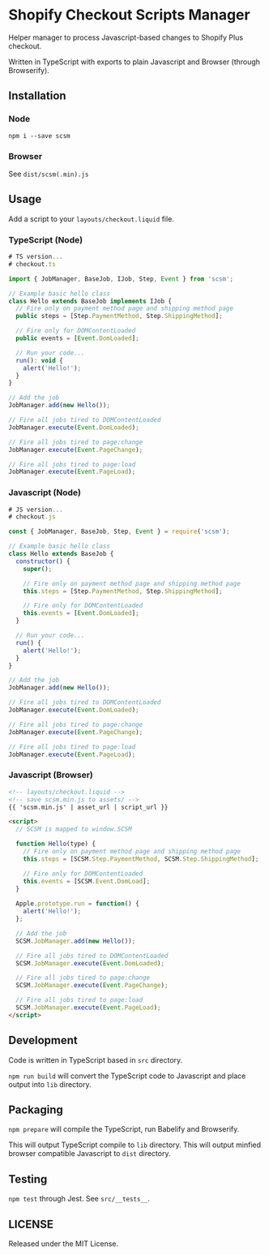 # Shopify Checkout Scripts Manager

Helper manager to process Javascript-based changes to Shopify Plus checkout.

Written in TypeScript with exports to plain Javascript and Browser (through Browserify).

## Installation

### Node

`npm i --save scsm`

### Browser

See `dist/scsm(.min).js`

## Usage

Add a script to your `layouts/checkout.liquid` file.

### TypeScript (Node)

```javascript
# TS version...
# checkout.ts

import { JobManager, BaseJob, IJob, Step, Event } from 'scsm';

// Example basic hello class
class Hello extends BaseJob implements IJob {
  // Fire only on payment method page and shipping method page
  public steps = [Step.PaymentMethod, Step.ShippingMethod];

  // Fire only for DOMContentLoaded
  public events = [Event.DomLoaded];

  // Run your code...
  run(): void {
    alert('Hello!');
  }
}

// Add the job
JobManager.add(new Hello());

// Fire all jobs tired to DOMContentLoaded
JobManager.execute(Event.DomLoaded);

// Fire all jobs tired to page:change
JobManager.execute(Event.PageChange);

// Fire all jobs tired to page:load
JobManager.execute(Event.PageLoad);
```

### Javascript (Node)

```javascript
# JS version...
# checkout.js

const { JobManager, BaseJob, Step, Event } = require('scsm');

// Example basic hello class
class Hello extends BaseJob {
  constructor() {
    super();

    // Fire only on payment method page and shipping method page
    this.steps = [Step.PaymentMethod, Step.ShippingMethod];

    // Fire only for DOMContentLoaded
    this.events = [Event.DomLoaded];
  }

  // Run your code...
  run() {
    alert('Hello!');
  }
}

// Add the job
JobManager.add(new Hello());

// Fire all jobs tired to DOMContentLoaded
JobManager.execute(Event.DomLoaded);

// Fire all jobs tired to page:change
JobManager.execute(Event.PageChange);

// Fire all jobs tired to page:load
JobManager.execute(Event.PageLoad);
```

### Javascript (Browser)

```html
<!-- layouts/checkout.liquid -->
<!-- save scsm.min.js to assets/ -->
{{ 'scsm.min.js' | asset_url | script_url }}

<script>
  // SCSM is mapped to window.SCSM

  function Hello(type) {
    // Fire only on payment method page and shipping method page
    this.steps = [SCSM.Step.PaymentMethod, SCSM.Step.ShippingMethod];

    // Fire only for DOMContentLoaded
    this.events = [SCSM.Event.DomLoad];
  }
  
  Apple.prototype.run = function() {
    alert('Hello!');
  };

  // Add the job
  SCSM.JobManager.add(new Hello());

  // Fire all jobs tired to DOMContentLoaded
  SCSM.JobManager.execute(Event.DomLoaded);

  // Fire all jobs tired to page:change
  SCSM.JobManager.execute(Event.PageChange);

  // Fire all jobs tired to page:load
  SCSM.JobManager.execute(Event.PageLoad);
</script>
```

## Development

Code is written in TypeScript based in `src` directory.

`npm run build` will convert the TypeScript code to Javascript and place output into `lib` directory.

## Packaging

`npm prepare` will compile the TypeScript, run Babelify and Browserify.

This will output TypeScript compile to `lib` directory.
This will output minfied browser compatible Javascript to `dist` directory.

## Testing

`npm test` through Jest. See `src/__tests__`.

## LICENSE

Released under the MIT License.
